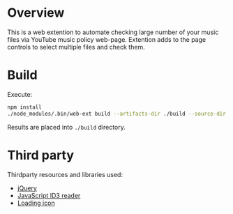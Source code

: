 # Overview

This is a web extention to automate checking large number of your music files
via YouTube music policy web-page.  Extention adds to the page controls to
select multiple files and check them.

# Build

Execute:

```sh
npm install
./node_modules/.bin/web-ext build --artifacts-dir ./build --source-dir ./src
```
Results are placed into `./build` directory.

# Third party

Thirdparty resources and libraries used:
- [jQuery](https://jquery.com/)
- [JavaScript ID3 reader](https://github.com/aadsm/JavaScript-ID3-Reader)
- [Loading
icon](https://commons.wikimedia.org/wiki/File:Loading_icon_cropped.gif)
